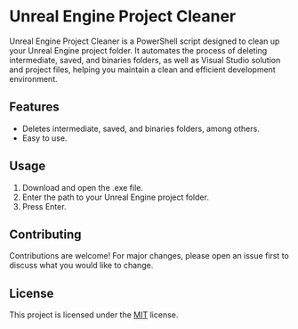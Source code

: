 # Unreal Engine Project Cleaner

Unreal Engine Project Cleaner is a PowerShell script designed to clean up your Unreal Engine project folder. It automates the process of deleting intermediate, saved, and binaries folders, as well as Visual Studio solution and project files, helping you maintain a clean and efficient development environment.

## Features

- Deletes intermediate, saved, and binaries folders, among others.
- Easy to use.

## Usage

1. Download and open the .exe file.
2. Enter the path to your Unreal Engine project folder.
3. Press Enter.

## Contributing

Contributions are welcome! For major changes, please open an issue first to discuss what you would like to change.

## License

This project is licensed under the [MIT](https://choosealicense.com/licenses/mit/) license.